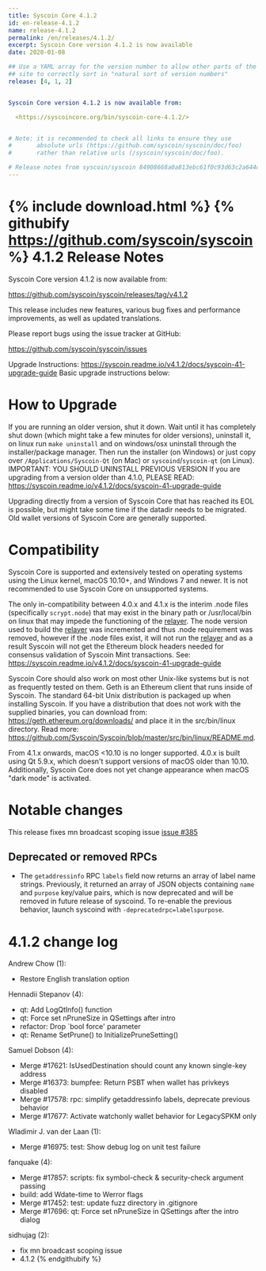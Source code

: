 ```yaml
---
title: Syscoin Core 4.1.2
id: en-release-4.1.2
name: release-4.1.2
permalink: /en/releases/4.1.2/
excerpt: Syscoin Core version 4.1.2 is now available
date: 2020-01-08

## Use a YAML array for the version number to allow other parts of the
## site to correctly sort in "natural sort of version numbers"
release: [4, 1, 2]


Syscoin Core version 4.1.2 is now available from:

  <https://syscoincore.org/bin/syscoin-core-4.1.2/>


# Note: it is recommended to check all links to ensure they use
#       absolute urls (https://github.com/syscoin/syscoin/doc/foo)
#       rather than relative urls (/syscoin/syscoin/doc/foo).

# Release notes from syscoin/syscoin 84908668a0a813ebc61f0c93d63c2a644c677d42
---
```

{% include download.html %}
{% githubify https://github.com/syscoin/syscoin %}
4.1.2 Release Notes
======================

Syscoin Core version 4.1.2 is now available from:

  https://github.com/syscoin/syscoin/releases/tag/v4.1.2

This release includes new features, various bug fixes and performance
improvements, as well as updated translations.

Please report bugs using the issue tracker at GitHub:

  <https://github.com/syscoin/syscoin/issues>


Upgrade Instructions: https://syscoin.readme.io/v4.1.2/docs/syscoin-41-upgrade-guide
Basic upgrade instructions below:

How to Upgrade
==============

If you are running an older version, shut it down. Wait until it has completely
shut down (which might take a few minutes for older versions), uninstall it, on linux run `make uninstall` and on windows/osx uninstall through the installer/package manager. Then run the
installer (on Windows) or just copy over `/Applications/Syscoin-Qt` (on Mac)
or `syscoind`/`syscoin-qt` (on Linux). IMPORTANT: YOU SHOULD UNINSTALL PREVIOUS VERSION
If you are upgrading from a version older than 4.1.0, PLEASE READ: https://syscoin.readme.io/v4.1.2/docs/syscoin-41-upgrade-guide

Upgrading directly from a version of Syscoin Core that has reached its EOL is
possible, but might take some time if the datadir needs to be migrated.  Old
wallet versions of Syscoin Core are generally supported.

Compatibility
==============

Syscoin Core is supported and extensively tested on operating systems using
the Linux kernel, macOS 10.10+, and Windows 7 and newer. It is not recommended
to use Syscoin Core on unsupported systems.

The only in-compatibility between 4.0.x and 4.1.x is the interim .node files 
(specifically `scrypt.node`) that may exist in the binary path or /usr/local/bin
 on linux that may impede the functioning of the [relayer](https://github.com/Syscoin/relayer).
The node version used to build the [relayer](https://github.com/Syscoin/relayer) 
was incremented and thus .node requirement was removed, however if the .node files 
exist, it will not run the [relayer](https://github.com/Syscoin/relayer) and as a
result Syscoin will not get the Ethereum block headers needed for consensus 
validation of Syscoin Mint transactions. 
See: https://syscoin.readme.io/v4.1.2/docs/syscoin-41-upgrade-guide

Syscoin Core should also work on most other Unix-like systems but is not
as frequently tested on them. Geth is an Ethereum client that runs inside of Syscoin.
The standard 64-bit Unix distribution is packaged up when installing Syscoin. If you
have a distribution that does not work with the supplied binaries, you can download from:
https://geth.ethereum.org/downloads/ and place it in the src/bin/linux directory. Read more:
https://github.com/Syscoin/Syscoin/blob/master/src/bin/linux/README.md.

From 4.1.x onwards, macOS <10.10 is no longer supported. 4.0.x is
built using Qt 5.9.x, which doesn't support versions of macOS older than
10.10. Additionally, Syscoin Core does not yet change appearance when
macOS "dark mode" is activated.

Notable changes
===============

This release fixes mn broadcast scoping issue [issue #385](https://github.com/syscoin/syscoin/issues/385)

Deprecated or removed RPCs
--------------------------

- The `getaddressinfo` RPC `labels` field now returns an array of label name
  strings. Previously, it returned an array of JSON objects containing `name` and
  `purpose` key/value pairs, which is now deprecated and will be removed in
  future release of syscoind. To re-enable the previous behavior, launch syscoind with
  `-deprecatedrpc=labelspurpose`.

4.1.2 change log
=================

Andrew Chow (1):
- Restore English translation option

Hennadii Stepanov (4):
- qt: Add LogQtInfo() function
- qt: Force set nPruneSize in QSettings after intro
- refactor: Drop `bool force' parameter
- qt: Rename SetPrune() to InitializePruneSetting()

Samuel Dobson (4):
- Merge #17621: IsUsedDestination should count any known single-key address
- Merge #16373: bumpfee: Return PSBT when wallet has privkeys disabled
- Merge #17578: rpc: simplify getaddressinfo labels, deprecate previous behavior
- Merge #17677: Activate watchonly wallet behavior for LegacySPKM only

Wladimir J. van der Laan (1):
- Merge #16975: test: Show debug log on unit test failure

fanquake (4):
- Merge #17857: scripts: fix symbol-check & security-check argument passing
- build: add Wdate-time to Werror flags
- Merge #17452: test: update fuzz directory in .gitignore
- Merge #17696: qt: Force set nPruneSize in QSettings after the intro dialog

sidhujag (2):
- fix mn broadcast scoping issue
- 4.1.2
{% endgithubify %}
